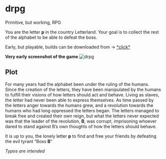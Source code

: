 # drpg
Primitive, but working, RPG

You are the letter **p** in the country Letterland. Your goal is to collect the rest of the alphabet to be able to defeat the boss.

Early, but playable, builds can be downloaded from -> [\*click\*](http://vladde.net/public/drpg.exe)

**Very early screenshot of the game**
![drpg](http://i.imgur.com/hLrLqrS.png)

## Plot
For many years had the alphabet been under the ruling of the humans. Since the creation of the letters, they have been manipulated by the humans to fulfill their visions of how letters should act and behave. Living as slaves, the letter had never been able to express themselves. As time passed by the letters anger towards the humans grew, and a revolution towards the humans who had long oppressed the letters began. The letters managed to break free and created their own reign, but what the letters never expected was that the leader of the revolution, **B**, was corrupt, imprisoning whoever dared to stand against B’s own thoughts of how the letters should behave.

It is up to you, the lonely letter **p** to find and free your friends by defeating the evil tyrant “Boss **B**”


*Typos are intended*
